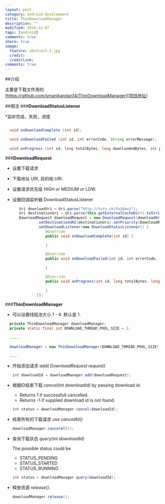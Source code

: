 ```yaml
---
layout: post
category: android-development
title: ThinDownloadManager
description: ""
modified: 2014-12-07
tags: [android]
comments: true
share: true
image:
  feature: abstract-2.jpg
  credit: 
  creditlink: 
comments: true
---
```



##介绍

主要是下载文件用的
[https://github.com/smanikandan14/ThinDownloadManager][项目地址]

##用法
###**DownloadStatusListener**

*监听完成，失败，进度 

``` java

  void onDownloadComplete (int id);
  
  void onDownloadFailed (int id, int errorCode, String errorMessage);
  
  void onProgress (int id, long totalBytes, long downlaodedBytes, int progress); 

```

###**DownloadRequest**

  * 设置下载请求
  * 下载地址 URI, 目的地 URI.
  * 设置请求优先级 HIGH or MEDIUM or LOW.
  * 设置回调监听器 DownloadStatusListener


     ``` java
        Uri downloadUri = Uri.parse("http://tcrn.ch/Yu1Ooo1");
        Uri destinationUri = Uri.parse(this.getExternalCacheDir().toString()+"/test.mp4");
        DownloadRequest downloadRequest = new DownloadRequest(downloadUri)
                .setDestinationURI(destinationUri).setPriority(DownloadRequest.Priority.HIGH)
                .setDownloadListener(new DownloadStatusListener() {
                    @Override
                    public void onDownloadComplete(int id) {
                        
                    }

                    @Override
                    public void onDownloadFailed(int id, int errorCode, String errorMessage) {
                        
                    }

                    @Override
                    public void onProgress(int id, long totalBytes, long downlaodedBytes, int progress)) {
                        
                    }
                });

     ```
	 
###**ThinDownloadManager** 

  * 可以设置线程池大小  1 - 4. 默认是 1.
  ``` java
    private ThinDownloadManager downloadManager;
    private static final int DOWNLOAD_THREAD_POOL_SIZE = 2;
    
    .....
    
    downloadManager = new ThinDownloadManager(DOWNLOAD_THREAD_POOL_SIZE);
    
    ....
```

  * 开始添加请求 *add( DownloadRequest request)*
   	```java
   	int downloadId = downloadManager.add(downloadRequest);
   	```

  * 根据ID结束下载 *cancel(int downloadId)* by passing download id. 
  	- Returns 1 if successfull cancelled.
  	- Returns -1 if supplied download id is not found.
  	
  	```java
  	int status = downloadManager.cancel(downloadId);
  	```

  * 结束所有的下载请求 use *cancelAll()*
  	```java
  	downloadManager.cancelAll();
  	```

  * 查询下载状态 *query(int downloadId)*
  
    The possible status could be
  	- STATUS_PENDING
  	- STATUS_STARTED
  	- STATUS_RUNNING
  	
  	```java
  	int status = downloadManager.query(downloadId);
  	```
  * 释放资源 *release()*.
  	
  	```java
  	downloadManager.release();
  	```